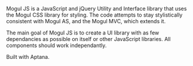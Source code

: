 Mogul JS is a JavaScript and jQuery Utility and Interface library that uses the Mogul CSS library for styling. The code attempts to stay stylistically consistent with Mogul AS, and the Mogul MVC, which extends it.

The main goal of Mogul JS is to create a UI library with as few dependancies as possible on itself or other JavaScript libraries. All components should work independantly.

Built with Aptana.